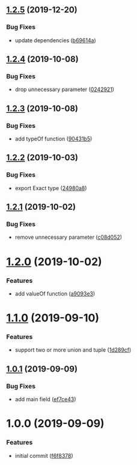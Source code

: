 ## [1.2.5](https://github.com/taiichiro-nagase/type-guard-validator/compare/v1.2.4...v1.2.5) (2019-12-20)


### Bug Fixes

* update dependencies ([b69614a](https://github.com/taiichiro-nagase/type-guard-validator/commit/b69614a08ef4bb00f868e1d875bbb6835772df24))

## [1.2.4](https://github.com/taiichiro-nagase/type-guard-validator/compare/v1.2.3...v1.2.4) (2019-10-08)


### Bug Fixes

* drop unnecessary parameter ([0242921](https://github.com/taiichiro-nagase/type-guard-validator/commit/0242921))

## [1.2.3](https://github.com/taiichiro-nagase/type-guard-validator/compare/v1.2.2...v1.2.3) (2019-10-08)


### Bug Fixes

* add typeOf function ([90431b5](https://github.com/taiichiro-nagase/type-guard-validator/commit/90431b5))

## [1.2.2](https://github.com/taiichiro-nagase/type-guard-validator/compare/v1.2.1...v1.2.2) (2019-10-03)


### Bug Fixes

* export Exact type ([24980a8](https://github.com/taiichiro-nagase/type-guard-validator/commit/24980a8))

## [1.2.1](https://github.com/taiichiro-nagase/type-guard-validator/compare/v1.2.0...v1.2.1) (2019-10-02)


### Bug Fixes

* remove unnecessary parameter ([c08d052](https://github.com/taiichiro-nagase/type-guard-validator/commit/c08d052))

# [1.2.0](https://github.com/taiichiro-nagase/type-guard-validator/compare/v1.1.0...v1.2.0) (2019-10-02)


### Features

* add valueOf function ([a9093e3](https://github.com/taiichiro-nagase/type-guard-validator/commit/a9093e3))

# [1.1.0](https://github.com/taiichiro-nagase/type-guard-validator/compare/v1.0.1...v1.1.0) (2019-09-10)


### Features

* support two or more union and tuple ([1d289cf](https://github.com/taiichiro-nagase/type-guard-validator/commit/1d289cf))

## [1.0.1](https://github.com/taiichiro-nagase/type-guard-validator/compare/v1.0.0...v1.0.1) (2019-09-09)


### Bug Fixes

* add main field ([ef7ce43](https://github.com/taiichiro-nagase/type-guard-validator/commit/ef7ce43))

# 1.0.0 (2019-09-09)


### Features

* initial commit ([f6f8378](https://github.com/taiichiro-nagase/type-guard-validator/commit/f6f8378))
